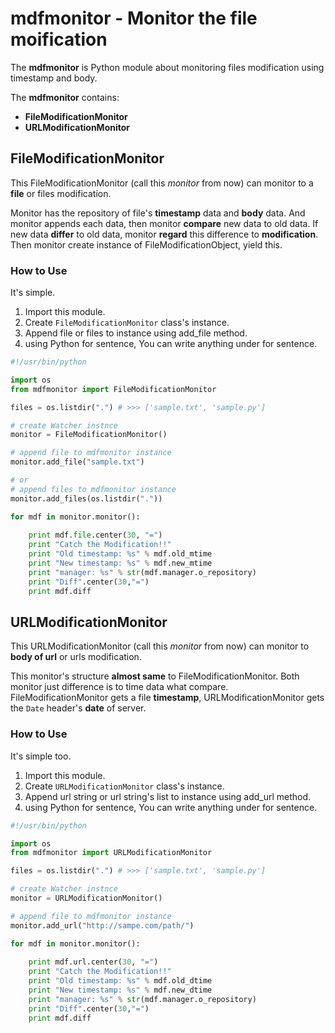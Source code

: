# mdfmonitor - Monitor the file moification

The **mdfmonitor** is Python module about monitoring files modification using timestamp and body.

The **mdfmonitor** contains:

 - **FileModificationMonitor**
 - **URLModificationMonitor**

## FileModificationMonitor

This FileModificationMonitor (call this *monitor* from now) can monitor to a **file** or files modification.

Monitor has the repository of file's **timestamp** data and **body** data.
And monitor appends each data, then monitor **compare** new data to old data.
If new data **differ** to old data, monitor **regard** this difference to **modification**.
Then monitor create instance of FileModificationObject, yield this.


### How to Use

It's simple. 

1. Import this module.
2. Create `FileModificationMonitor` class's instance.
3. Append file or files to instance using add_file method.
4. using Python for sentence, You can write anything under for sentence.

```python
#!/usr/bin/python

import os
from mdfmonitor import FileModificationMonitor

files = os.listdir(".") # >>> ['sample.txt', 'sample.py']

# create Watcher instnce
monitor = FileModificationMonitor()

# append file to mdfmonitor instance
monitor.add_file("sample.txt")

# or 
# append files to mdfmonitor instance
monitor.add_files(os.listdir("."))

for mdf in monitor.monitor():
    
    print mdf.file.center(30, "=")
    print "Catch the Modification!!"
    print "Old timestamp: %s" % mdf.old_mtime
    print "New timestamp: %s" % mdf.new_mtime
    print "manager: %s" % str(mdf.manager.o_repository)
    print "Diff".center(30,"=")
    print mdf.diff

```

## URLModificationMonitor

This URLModificationMonitor (call this *monitor* from now) can monitor to **body of url** or urls modification.

This monitor's structure **almost same** to FileModificationMonitor.
Both monitor just difference is to time data what compare.
FileModificationMonitor gets a file **timestamp**, URLModificationMonitor gets the `Date` header's **date** of server.


### How to Use

It's simple too. 

1. Import this module.
2. Create `URLModificationMonitor` class's instance.
3. Append url string or url string's list to instance using add_url method.
4. using Python for sentence, You can write anything under for sentence.

```python
#!/usr/bin/python

import os
from mdfmonitor import URLModificationMonitor

files = os.listdir(".") # >>> ['sample.txt', 'sample.py']

# create Watcher instnce
monitor = URLModificationMonitor()

# append file to mdfmonitor instance
monitor.add_url("http://sampe.com/path/")

for mdf in monitor.monitor():
    
    print mdf.url.center(30, "=")
    print "Catch the Modification!!"
    print "Old timestamp: %s" % mdf.old_dtime
    print "New timestamp: %s" % mdf.new_dtime
    print "manager: %s" % str(mdf.manager.o_repository)
    print "Diff".center(30,"=")
    print mdf.diff

```


